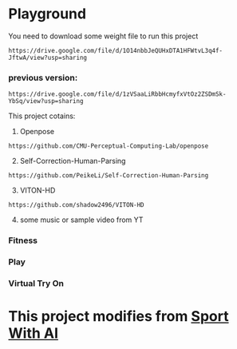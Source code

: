 # Playground
You need to download some weight file to run this project
```
https://drive.google.com/file/d/1O14nbbJeQUHxDTA1HFWtvL3q4f-JftwA/view?usp=sharing
```
### previous version:
```
https://drive.google.com/file/d/1zVSaaLiRbbHcmyfxVtOz2ZSDmSk-YbSq/view?usp=sharing
```
This project cotains:
1) Openpose 
```
https://github.com/CMU-Perceptual-Computing-Lab/openpose
```
2) Self-Correction-Human-Parsing
```
https://github.com/PeikeLi/Self-Correction-Human-Parsing
```
3) VITON-HD
```
https://github.com/shadow2496/VITON-HD
```
4) some music or sample video from YT

### Fitness
### Play
### Virtual Try On


# This project modifies from [Sport With AI](https://github.com/Furkan-Gulsen/Sport-With-AI)
